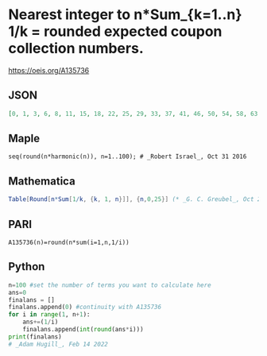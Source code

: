 # Nearest integer to n\*Sum\_\{k\=1\.\.n\} 1/k \= rounded expected coupon collection numbers\.
https://oeis.org/A135736
## JSON
```JSON
[0, 1, 3, 6, 8, 11, 15, 18, 22, 25, 29, 33, 37, 41, 46, 50, 54, 58, 63, 67, 72, 77, 81, 86, 91, 95, 100, 105, 110, 115, 120, 125, 130, 135, 140, 145, 150, 155, 161, 166, 171, 176, 182, 187, 192, 198, 203, 209, 214, 219, 225, 230, 236, 242, 247, 253, 258, 264, 269, 275]
```
## Maple
```Maple
seq(round(n*harmonic(n)), n=1..100); # _Robert Israel_, Oct 31 2016
```
## Mathematica
```Mathematica
Table[Round[n*Sum[1/k, {k, 1, n}]], {n,0,25}] (* _G. C. Greubel_, Oct 29 2016 *)
```
## PARI
```PARI
A135736(n)=round(n*sum(i=1,n,1/i))
```
## Python
```Python
n=100 #set the number of terms you want to calculate here
ans=0
finalans = []
finalans.append(0) #continuity with A135736
for i in range(1, n+1):
    ans+=(1/i)
    finalans.append(int(round(ans*i)))
print(finalans)
# _Adam Hugill_, Feb 14 2022
```
